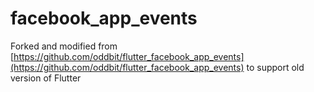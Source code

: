 # facebook_app_events

Forked and modified from [https://github.com/oddbit/flutter_facebook_app_events](https://github.com/oddbit/flutter_facebook_app_events) to support old version of Flutter